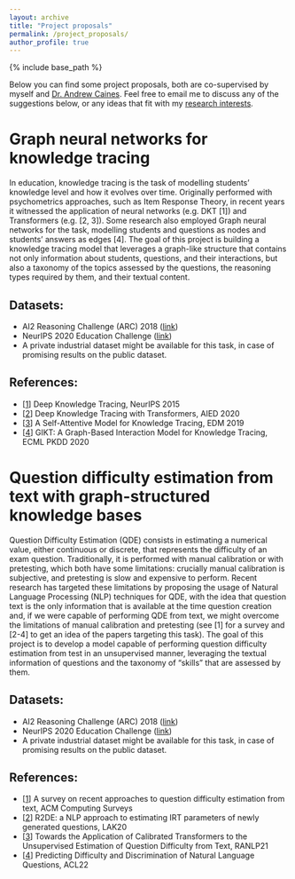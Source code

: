 ```yaml
---
layout: archive
title: "Project proposals"
permalink: /project_proposals/
author_profile: true
---
```


{% include base_path %}

Below you can find some project proposals, both are co-supervised by myself and [Dr. Andrew Caines](https://www.cl.cam.ac.uk/~apc38/).
Feel free to email me to discuss any of the suggestions below, or any ideas that fit with my [research interests](https://lucabenedetto.github.io/).

# Graph neural networks for knowledge tracing

In education, knowledge tracing is the task of modelling students’ knowledge level and how it evolves over time. 
Originally performed with psychometrics approaches, such as Item Response Theory, in recent years it witnessed the application of neural networks (e.g. DKT [1]) and Transformers (e.g. [2, 3]). 
Some research also employed Graph neural networks for the task, modelling students and questions as nodes and students’ answers as edges [4].
The goal of this project is building a knowledge tracing model that leverages a graph-like structure that contains not only information about students, questions, and their interactions, but also a taxonomy of the topics assessed by the questions, the reasoning types required by them, and their textual content.

## Datasets:
* AI2 Reasoning Challenge (ARC) 2018 ([link](https://allenai.org/data/arc))
* NeurIPS 2020 Education Challenge ([link](https://competitions.codalab.org/competitions/25449))
* A private industrial dataset might be available for this task, in case of promising results on the public dataset.

## References:
* [[1](https://proceedings.neurips.cc/paper/2015/file/bac9162b47c56fc8a4d2a519803d51b3-Paper.pdf)] Deep Knowledge Tracing, NeurIPS 2015
* [[2](https://link.springer.com/chapter/10.1007/978-3-030-52240-7_46)] Deep Knowledge Tracing with Transformers, AIED 2020
* [[3](https://eric.ed.gov/?id=ED599186)] A Self-Attentive Model for Knowledge Tracing, EDM 2019
* [[4](https://link.springer.com/chapter/10.1007/978-3-030-67658-2_18)] GIKT: A Graph-Based Interaction Model for Knowledge Tracing, ECML PKDD 2020

# Question difficulty estimation from text with graph-structured knowledge bases

Question Difficulty Estimation (QDE) consists in estimating a numerical value, either continuous or discrete, that represents the difficulty of an exam question. 
Traditionally, it is performed with manual calibration or with pretesting, which both have some limitations: crucially manual calibration is subjective, and pretesting is slow and expensive to perform.
Recent research has targeted these limitations by proposing the usage of Natural Language Processing (NLP) techniques for QDE, with the idea that question text is the only information that is available at the time question creation and, if we were capable of performing QDE from text, we might overcome the limitations of manual calibration and pretesting (see [1] for a survey and [2-4] to get an idea of the papers targeting this task).
The goal of this project is to develop a model capable of performing question difficulty estimation from test in an unsupervised manner, leveraging the textual information of questions and the taxonomy of “skills” that are assessed by them.

## Datasets:
* AI2 Reasoning Challenge (ARC) 2018 ([link](https://allenai.org/data/arc))
* NeurIPS 2020 Education Challenge ([link](https://competitions.codalab.org/competitions/25449))
* A private industrial dataset might be available for this task, in case of promising results on the public dataset.

## References:
- [[1](https://dl.acm.org/doi/10.1145/3556538)] A survey on recent approaches to question difficulty estimation from text, ACM Computing Surveys
- [[2](https://dl.acm.org/doi/abs/10.1145/3375462.3375517)] R2DE: a NLP approach to estimating IRT parameters of newly generated questions, LAK20
- [[3](https://aclanthology.org/2021.ranlp-1.97/)] Towards the Application of Calibrated Transformers to the Unsupervised Estimation of Question Difficulty from Text, RANLP21
- [[4](https://aclanthology.org/2022.acl-short.15/)] Predicting Difficulty and Discrimination of Natural Language Questions, ACL22

